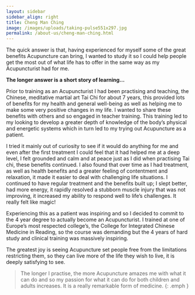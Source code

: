 ```yaml
---
layout: sidebar
sidebar_align: right
title: Cheng Man Ching
image: /images/uploads/taking-pulse551x297.jpg
permalink: /about-us/cheng-man-ching.html
---
```


The quick answer is that, having experienced for myself some of the great benefits Acupuncture can bring, I wanted to study it so I could help people get the most out of what life has to offer in the same way as my Acupuncturist had for me.

**The longer answer is a short story of learning...**

Prior to training as an Acupuncturist I had been practising and teaching, the Chinese, meditative martial art  Tai Chi for about 7 years, this provided lots of benefits for my health and general well-being as well as helping me to make some very positive changes in my life.  I wanted to share these benefits with others and so engaged in teacher training.  This training led to my looking to develop a greater depth of knowledge of the body’s physical and energetic systems which in turn led to my trying out Acupuncture as a patient.

I tried it mainly out of curiosity to see if it would do anything for me and even after the first treatment I could feel that it had helped me at a deep level, I felt grounded and calm and at peace just as I did when practising Tai chi, these benefits continued.  I also found that over time as I had treatment, as well as health benefits and a greater feeling of contentment and relaxation,  it made it easier to deal with challenging life situations.  I continued to have regular treatment and the benefits built up;  I slept better,  had more energy, it rapidly resolved a stubborn muscle injury that was not improving, it increased my ability to respond well to life’s challenges. It really felt like magic!

Experiencing this as a patient was inspiring and so I decided to commit to the 4 year degree to actually become an Acupuncturist. I trained at one of Europe’s most respected college’s, the College for Integrated Chinese Medicine in Reading, so the course was demanding but the 4 years of hard study and clinical training was massively inspiring. 

The greatest joy is seeing Acupuncture set people free from the limitations restricting them, so they can live more of the life they wish to live, it is deeply satisfying to see.

> The longer I practise, the more Acupuncture amazes me with what it can do and so my passion for what it can do for both children and adults increases. It is a really remarkable form of medicine.
{: .emph }
